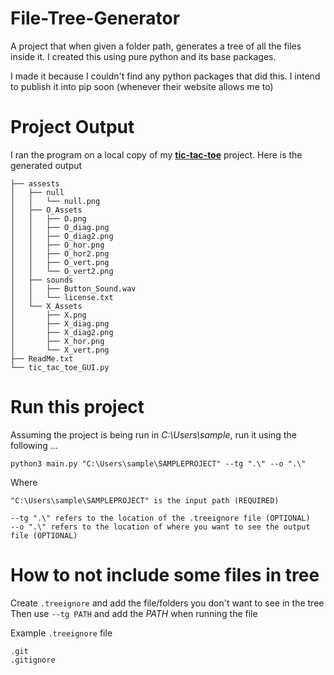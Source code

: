 # File-Tree-Generator

A project that when given a folder path, generates a tree of all the files inside it. I created this using pure python and its base packages.

I made it because I couldn't find any python packages that did this. I intend to publish it into pip soon (whenever their website allows me to)

# Project Output
I ran the program on a local copy of my [**tic-tac-toe**](https://github.com/SainitinD/Tic-Tac-Toe-with-GUI) project. Here is the generated output

```
├── assests
│   ├── null
│   │   └── null.png
│   ├── O_Assets
│   │   ├── O.png
│   │   ├── O_diag.png
│   │   ├── O_diag2.png
│   │   ├── O_hor.png
│   │   ├── O_hor2.png
│   │   ├── O_vert.png
│   │   └── O_vert2.png
│   ├── sounds
│   │   ├── Button_Sound.wav
│   │   └── license.txt
│   └── X_Assets
│       ├── X.png
│       ├── X_diag.png
│       ├── X_diag2.png
│       ├── X_hor.png
│       └── X_vert.png
├── ReadMe.txt
└── tic_tac_toe_GUI.py
```

# Run this project

Assuming the project is being run in _C:\Users\sample_, run it using the following ...

`python3 main.py "C:\Users\sample\SAMPLEPROJECT" --tg ".\" --o ".\"`

Where

```
"C:\Users\sample\SAMPLEPROJECT" is the input path (REQUIRED)

--tg ".\" refers to the location of the .treeignore file (OPTIONAL)
--o ".\" refers to the location of where you want to see the output file (OPTIONAL)
```

# How to not include some files in tree

Create `.treeignore` and add the file/folders you don't want to see in the tree
Then use `--tg PATH` and add the _PATH_ when running the file

Example `.treeignore` file

```
.git
.gitignore
```

